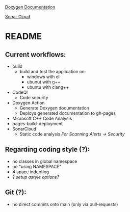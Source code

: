 

[Doxygen Documentation](https://definitelynotsimon13.github.io/jsonToBatProject/)

[Sonar Cloud](https://sonarcloud.io/dashboard?id=DefinitelyNotSimon13_jsonToBatProject&branch=main)

# README

## Current workflows:
- build
    - build and test the application on:
        - windows with cl
        - ubunut with g++
        - ubuntu with clang++
- CodeQl
    - Code security
- Doxygen Action
    - Generate Doxygen documentation
    - Deploys generated documentation to gh-pages
- Microsoft C++ Code Analysis
- pages-build-deployment
- SonarCloud
    - Static code analysis
_For Scanning Alerts -> Security_

## Regarding coding style (?):
- no classes in global namespace
- no "using NAMESPACE"
- 4 space indenting
- ?
_setup astyle options?_

## Git (?):
- no direct commits onto main (only via pull-requests)
